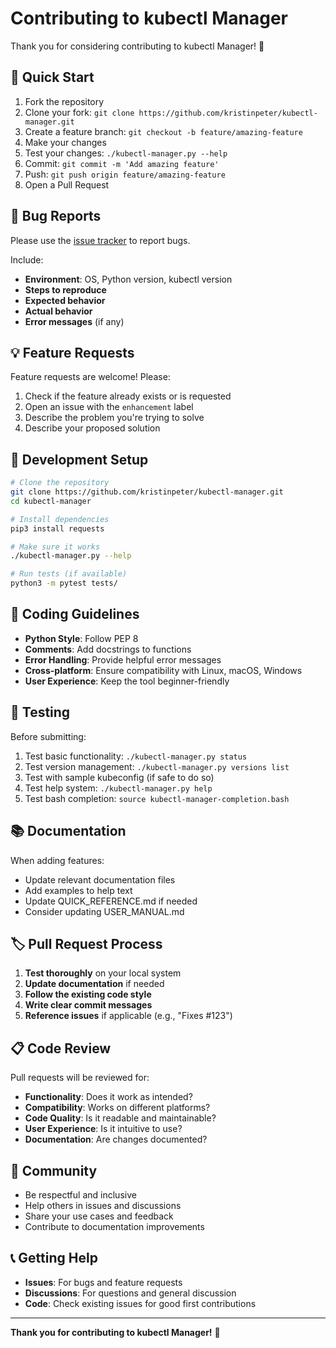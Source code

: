 # Contributing to kubectl Manager

Thank you for considering contributing to kubectl Manager! 🎉

## 🚀 Quick Start

1. Fork the repository
2. Clone your fork: `git clone https://github.com/kristinpeter/kubectl-manager.git`
3. Create a feature branch: `git checkout -b feature/amazing-feature`
4. Make your changes
5. Test your changes: `./kubectl-manager.py --help`
6. Commit: `git commit -m 'Add amazing feature'`
7. Push: `git push origin feature/amazing-feature`
8. Open a Pull Request

## 🐛 Bug Reports

Please use the [issue tracker](https://github.com/kristinpeter/kubectl-manager/issues) to report bugs.

Include:
- **Environment**: OS, Python version, kubectl version
- **Steps to reproduce**
- **Expected behavior**
- **Actual behavior**
- **Error messages** (if any)

## 💡 Feature Requests

Feature requests are welcome! Please:
1. Check if the feature already exists or is requested
2. Open an issue with the `enhancement` label
3. Describe the problem you're trying to solve
4. Describe your proposed solution

## 🔧 Development Setup

```bash
# Clone the repository
git clone https://github.com/kristinpeter/kubectl-manager.git
cd kubectl-manager

# Install dependencies
pip3 install requests

# Make sure it works
./kubectl-manager.py --help

# Run tests (if available)
python3 -m pytest tests/
```

## 📝 Coding Guidelines

- **Python Style**: Follow PEP 8
- **Comments**: Add docstrings to functions
- **Error Handling**: Provide helpful error messages
- **Cross-platform**: Ensure compatibility with Linux, macOS, Windows
- **User Experience**: Keep the tool beginner-friendly

## 🧪 Testing

Before submitting:
1. Test basic functionality: `./kubectl-manager.py status`
2. Test version management: `./kubectl-manager.py versions list`
3. Test with sample kubeconfig (if safe to do so)
4. Test help system: `./kubectl-manager.py help`
5. Test bash completion: `source kubectl-manager-completion.bash`

## 📚 Documentation

When adding features:
- Update relevant documentation files
- Add examples to help text
- Update QUICK_REFERENCE.md if needed
- Consider updating USER_MANUAL.md

## 🏷️ Pull Request Process

1. **Test thoroughly** on your local system
2. **Update documentation** if needed
3. **Follow the existing code style**
4. **Write clear commit messages**
5. **Reference issues** if applicable (e.g., "Fixes #123")

## 📋 Code Review

Pull requests will be reviewed for:
- **Functionality**: Does it work as intended?
- **Compatibility**: Works on different platforms?
- **Code Quality**: Is it readable and maintainable?
- **User Experience**: Is it intuitive to use?
- **Documentation**: Are changes documented?

## 🤝 Community

- Be respectful and inclusive
- Help others in issues and discussions
- Share your use cases and feedback
- Contribute to documentation improvements

## 📞 Getting Help

- **Issues**: For bugs and feature requests
- **Discussions**: For questions and general discussion
- **Code**: Check existing issues for good first contributions

---

**Thank you for contributing to kubectl Manager!** 🙏